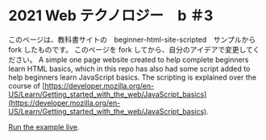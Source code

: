 # 2021 Web テクノロジー　b ＃3
このページは、教科書サイトの　beginner-html-site-scripted　サンプルから fork したものです。
このページを fork してから、自分のアイデアで変更してください。
A simple one page website created to help complete beginners learn HTML basics, which in this repo has also had some script added to help beginners learn JavaScript basics. The scripting is explained over the course of [https://developer.mozilla.org/en-US/Learn/Getting_started_with_the_web/JavaScript_basics](https://developer.mozilla.org/en-US/Learn/Getting_started_with_the_web/JavaScript_basics). 

[Run the example live](https://mdn.github.io/beginner-html-site-scripted/).
